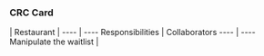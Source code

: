 ### CRC Card
| Restaurant |
---- | ----
Responsibilities | Collaborators
---- | ----
Manipulate the waitlist | 